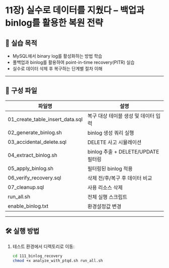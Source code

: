 # 11장) 실수로 데이터를 지웠다 – 백업과 binlog를 활용한 복원 전략

## 📌 실습 목적
- MySQL에서 binary log를 활성화하는 방법 학습
- 풀백업과 binlog를 활용하여 point-in-time recovery(PITR) 실습
- 실수로 데이터 삭제 후 복구하는 단계별 절차 이해


---


## 📂 구성 파일

| 파일명 | 설명 |
|--------|------|
| 01_create_table_insert_data.sql | 복구 대상 테이블 생성 및 데이터 입력 |
| 02_generate_binlog.sh | binlog 생성 쿼리 실행 |
| 03_accidental_delete.sql | DELETE 사고 시뮬레이션 |
| 04_extract_binlog.sh | binlog 추출 + DELETE/UPDATE 필터링 |
| 05_apply_binlog.sh | 필터링된 binlog 적용 |
| 06_verify_recovery.sql | 삭제 전/후/복구 후 데이터 비교 |
| 07_cleanup.sql | 사용 리소스 삭제 |
| run_all.sh | 전체 실행 스크립트 |
| enable_binlog.txt | 환경설정값 변경 |



---


## 🛠️ 실행 방법

1. 테스트 환경에서 디렉토리로 이동:
   ```bash
   cd 111_binlog_recovery
   chmod +x analyze_with_ptqd.sh run_all.sh


